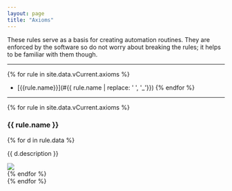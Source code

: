 ```yaml
---
layout: page
title: "Axioms"
---
```


<style>
#content>div {
  max-width: 100rem;
}

img {
  display: block;
  margin: 0 auto;
}
</style>

These rules serve as a basis for creating automation routines.
They are enforced by the software so do not worry about breaking the rules; it helps to be familiar with them though.

---

{% for rule in site.data.vCurrent.axioms %}
  - [{{rule.name}}](#{{ rule.name | replace: ' ', '_'}})
{% endfor %}

---

<div class="rule-list">
{% for rule in site.data.vCurrent.axioms %}
	<div id="{{ rule.name | replace: ' ', '_'}}">
	<h3>{{ rule.name }}</h3>
	{% for d in rule.data %}
		<p>{{ d.description }}</p>
		<div><img src="{{ site.baseurl }}/img/axioms/{{ d.img }}" /></div>
	{% endfor %}
	</div>
{% endfor %}
</div>